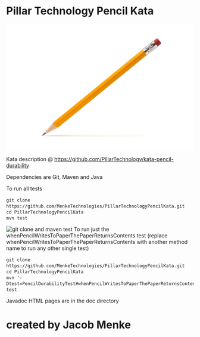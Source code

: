 # Pillar Technology Pencil Kata


![a generic pencil photo](/pencil.jpg?raw=true)

Kata description @ https://github.com/PillarTechnology/kata-pencil-durability 

Dependencies are Git, Maven and Java

To run all tests
```
git clone https://github.com/MenkeTechnologies/PillarTechnologyPencilKata.git 
cd PillarTechnologyPencilKata
mvn test
```
![git clone and maven test](/run.png?raw=true)
To run just the whenPencilWritesToPaperThePaperReturnsContents test (replace whenPencilWritesToPaperThePaperReturnsContents with another method name to run any other single test)
```
git clone https://github.com/MenkeTechnologies/PillarTechnologyPencilKata.git
cd PillarTechnologyPencilKata
mvn '-Dtest=PencilDurabilityTest#whenPencilWritesToPaperThePaperReturnsContents' test
```
Javadoc HTML pages are in the doc directory

# created by Jacob Menke
